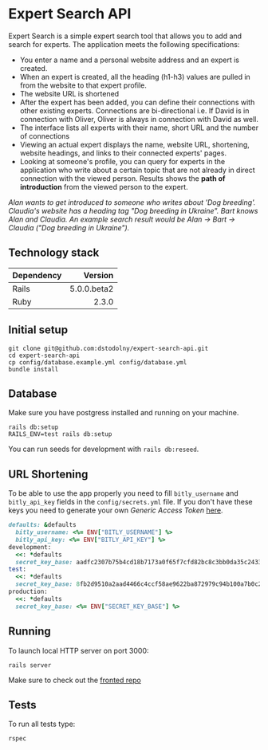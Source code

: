 # Expert Search API
Expert Search is a simple expert search tool that allows you to add and search for experts. The application meets the following specifications:

- You enter a name and a personal website address and an expert is created.
- When an expert is created, all the heading (h1-h3) values are pulled in from the website to that expert profile.
- The website URL is shortened
- After the expert has been added, you can define their connections with other existing experts. Connections are bi-directional i.e. If David is in connection with Oliver, Oliver is always in connection with David as well.
- The interface lists all experts with their name, short URL and the number of connections
- Viewing an actual expert displays the name, website URL, shortening, website headings, and links to their connected experts' pages.
- Looking at someone's profile, you can query for experts in the application who write about a certain topic that are not already in direct connection with the viewed person. Results shows the **path of introduction** from the viewed person to the expert.

*Alan wants to get introduced to someone who writes about 'Dog breeding'. Claudia's website has a heading tag "Dog breeding in Ukraine". Bart knows Alan and Claudia. An example search result would be Alan -> Bart -> Claudia ("Dog breeding in Ukraine").*

## Technology stack

|Dependency|Version|
| -------------|------------------:|
| Rails        | 5.0.0.beta2       |
| Ruby         | 2.3.0             |

## Initial setup
```
git clone git@github.com:dstodolny/expert-search-api.git
cd expert-search-api
cp config/database.example.yml config/database.yml
bundle install
```

## Database
Make sure you have postgress installed and running on your machine.
```
rails db:setup
RAILS_ENV=test rails db:setup
```
You can run seeds for development with `rails db:reseed`.

## URL Shortening
To be able to use the app properly you need to fill `bitly_username` and `bitly_api_key` fields in the `config/secrets.yml` file. If you don't have these keys you need to generate your own *Generic Access Token* [here](https://bitly.com/a/oauth_apps).
```ruby
defaults: &defaults
  bitly_username: <%= ENV["BITLY_USERNAME"] %>
  bitly_api_key: <%= ENV["BITLY_API_KEY"] %>
development:
  <<: *defaults
  secret_key_base: aadfc2307b75b4cd18b7173a0f65f7cfd82bc8c3bb0da35c24334b3fb5c00f85c72ad24d518fc2357d40ab1dadbdca72e926d343b9ba132f696515fb05e0a3fd
test:
  <<: *defaults
  secret_key_base: 8fb2d9510a2aad4466c4ccf58ae9622ba872979c94b100a7b0c2f5b868c7e6580943f8aeff214a4131433b154ac2d9b553a5533ca5f2316fa5fa85ab13c75ee6
production:
  <<: *defaults
  secret_key_base: <%= ENV["SECRET_KEY_BASE"] %>
```

## Running
To launch local HTTP server on port 3000:
```
rails server
```
Make sure to check out the [fronted repo](http://github.com/dstodolny/expert-search.git)

## Tests
To run all tests type:
```
rspec
```
